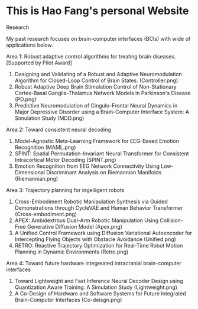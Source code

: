 # This is Hao Fang's personal Website

Research

My past research focuses on brain-computer interfaces (BCIs) with wide of applications below.

Area 1: Robust adaptive control algorithms for treating brain diseases. [Supported by Pilot Award]

1. Designing and Validating of a Robust and Adaptive Neuromodulation Algorithm for Closed-Loop Control of Brain States. (Controller.png)
2. Robust Adaptive Deep Brain Stimulation Control of Non-Stationary Cortex-Basal Ganglia-Thalamus Network Models in Parkinson's Disease (PD.png)
3. Predictive Neuromodulation of Cingulo-Frontal Neural Dynamics in Major Depressive Disorder using a Brain-Computer Interface System: A Simulation Study (MDD.png)

Area 2: Toward consistent neural decoding
1. Model-Agnostic Meta-Learning Framework for EEG-Based Emotion Recognition (MAML.png)
2. SPINT: Spatial Permutation-Invariant Neural Transformer for Consistent Intracortical Motor Decoding (SPINT.png)
3. Emotion Recognition from EEG Network Connectivity Using Low-Dimensional Discriminant Analysis on Riemannian Manifolds (Riemannian.png)

Area 3: Trajectory planning for ingelligent robots
1. Cross-Embodiment Robotic Manipulation Synthesis via Guided Demonstrations through CycleVAE and Human Behavior Transformer (Cross-embodiment.png)
2. APEX: Ambidextrous Dual-Arm Robotic Manipulation Using Collision-Free Generative Diffusion Model (Apex.png)
3. A Unified Control Framework using Diffusion Variational Autoencoder for Intercepting Flying Objects with Obstacle Avoidance (Unified.png)
4. RETRO: Reactive Trajectory Optimization for Real-Time Robot Motion Planning in Dynamic Environments (Retro.png)

Area 4: Toward future hardware integreated intracranial brain-computer interfaces
1. Toward Lightweight and Fast Inference Neural Decoder Design using Quantization Aware Training: A Simulation Study (Lightweight.png)
2. A Co-Design of Hardware and Software Systems for Future Integrated Brain-Computer Interfaces (Co-deisgn.png)
